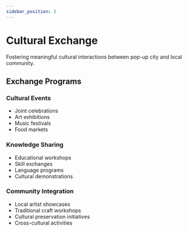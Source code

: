 ```yaml
---
sidebar_position: 3
---
```


# Cultural Exchange

Fostering meaningful cultural interactions between pop-up city and local community.

## Exchange Programs

### Cultural Events

- Joint celebrations
- Art exhibitions
- Music festivals
- Food markets

### Knowledge Sharing

- Educational workshops
- Skill exchanges
- Language programs
- Cultural demonstrations

### Community Integration

- Local artist showcases
- Traditional craft workshops
- Cultural preservation initiatives
- Cross-cultural activities
